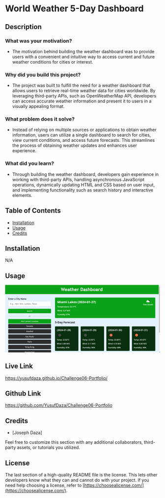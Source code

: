 # World Weather 5-Day Dashboard

## Description

### What was your motivation?

- The motivation behind building the weather dashboard was to provide users with a convenient and intuitive way to access current and future weather conditions for cities or interest.

### Why did you build this project?

- The project was built to fulfill the need for a weather dashboard that allows users to retrieve real-time weather data for cities worldwide. By leveraging third-party APIs, such as OpenWeatherMap API, developers can access accurate weather information and present it to users in a visually appealing format.

### What problem does it solve?

- Instead of relying on multiple sources or applications to obtain weather information, users can utilize a single dashboard to search for cities, view current conditions, and access future forecasts. This streamlines the process of obtaining weather updates and enhances user experience.

### What did you learn?

- Through building the weather dashboard, developers gain experience in working with third-party APIs, handling asynchronous JavaScript operations, dynamically updating HTML and CSS based on user input, and implementing functionality such as search history and interactive elements. 

## Table of Contents

- [Installation](#installation)
- [Usage](#usage)
- [Credits](#credits)

## Installation

N/A

## Usage

![alt text](assets/001.png)

## Live Link

https://yusufdaza.github.io/Challenge06-Portfolio/  

## Github Link

https://github.com/YusufDaza/Challenge06-Portfolio

## Credits

- [Joseph Daza]

Feel free to customize this section with any additional collaborators, third-party assets, or tutorials you utilized.

## License

The last section of a high-quality README file is the license. This lets other developers know what they can and cannot do with your project. If you need help choosing a license, refer to [https://choosealicense.com/](https://choosealicense.com/).


